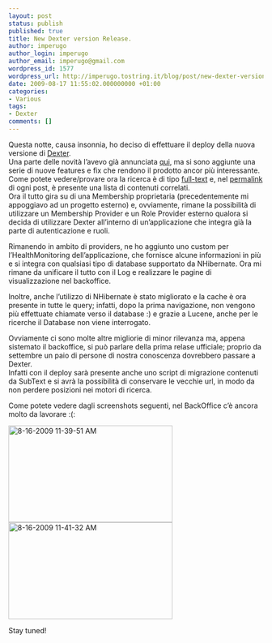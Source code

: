 ```yaml
---
layout: post
status: publish
published: true
title: New Dexter version Release.
author: imperugo
author_login: imperugo
author_email: imperugo@gmail.com
wordpress_id: 1577
wordpress_url: http://imperugo.tostring.it/blog/post/new-dexter-version-release/
date: 2009-08-17 11:55:02.000000000 +01:00
categories:
- Various
tags:
- Dexter
comments: []
---
```

<p>
	Questa notte, causa insonnia, ho deciso di effettuare il deploy della nuova versione di <a href="http://imperugo.tostring.it/About/Dexter">Dexter</a>. <br />
	Una parte delle novit&agrave; l&rsquo;avevo gi&agrave; annunciata <a href="http://imperugo.tostring.it/Blog/Post/LuceneNet-in-Dexter">qui</a>, ma si sono aggiunte una serie di nuove features e fix che rendono il prodotto ancor pi&ugrave; interessante. <br />
	Come potete vedere/provare ora la ricerca &egrave; di tipo <a href="http://en.wikipedia.org/wiki/Full-text" target="_blank">full-text</a> e, nel <a href="http://en.wikipedia.org/wiki/Permalink" target="_blank">permalink</a> di ogni post, &egrave; presente una lista di contenuti correlati. <br />
	Ora il tutto gira su di una Membership proprietaria (precedentemente mi appoggiavo ad un progetto esterno) e, ovviamente, rimane la possibilit&agrave; di utilizzare un Membership Provider e un Role Provider esterno qualora si decida di utilizzare Dexter all&rsquo;interno di un&rsquo;applicazione che integra gi&agrave; la parte di autenticazione e ruoli.</p>
<p>
	Rimanendo in ambito di providers, ne ho aggiunto uno custom per l&rsquo;HealthMonitoring dell&rsquo;applicazione, che fornisce alcune informazioni in pi&ugrave; e si integra con qualsiasi tipo di database supportato da NHibernate. Ora mi rimane da unificare il tutto con il Log e realizzare le pagine di visualizzazione nel backoffice.</p>
<p>
	Inoltre, anche l&rsquo;utilizzo di NHibernate &egrave; stato migliorato e la cache &egrave; ora presente in tutte le query; infatti, dopo la prima navigazione, non vengono pi&ugrave; effettuate chiamate verso il database :) e grazie a Lucene, anche per le ricerche il Database non viene interrogato.</p>
<p>
	Ovviamente ci sono molte altre migliorie di minor rilevanza ma, appena sistemato il backoffice, si pu&ograve; parlare della prima relase ufficiale; proprio da settembre un paio di persone di nostra conoscenza dovrebbero passare a Dexter. <br />
	Infatti con il deploy sar&agrave; presente anche uno script di migrazione contenuti da SubText e si avr&agrave; la possibilit&agrave; di conservare le vecchie url, in modo da non perdere posizioni nei motori di ricerca.</p>
<p>
	Come potete vedere dagli screenshots seguenti, nel BackOffice c&rsquo;&egrave; ancora molto da lavorare :(:</p>
<p>
	<a href="http://imperugo.tostring.it/Content/Uploaded/image/8-16-2009%2011-39-51%20AM_2.png" rel="shadowbox[New-Dexter-version-Release];options={counterType:'skip',continuous:true,animSequence:'sync'}"><img alt="8-16-2009 11-39-51 AM" border="0" height="191" singlelineignorecase="" src="http://imperugo.tostring.it/Content/Uploaded/image/8-16-2009%2011-39-51%20AM_thumb.png" style="border-width: 0px; display: inline;" title="8-16-2009 11-39-51 AM" width="324" /></a> <a href="http://imperugo.tostring.it/Content/Uploaded/image/8-16-2009%2011-41-32%20AM_2.png" rel="shadowbox[New-Dexter-version-Release];options={counterType:'skip',continuous:true,animSequence:'sync'}"><img alt="8-16-2009 11-41-32 AM" border="0" height="191" singlelineignorecase="" src="http://imperugo.tostring.it/Content/Uploaded/image/8-16-2009%2011-41-32%20AM_thumb.png" style="border-width: 0px; display: inline;" title="8-16-2009 11-41-32 AM" width="324" /></a></p>
<p>
	Stay tuned!</p>
